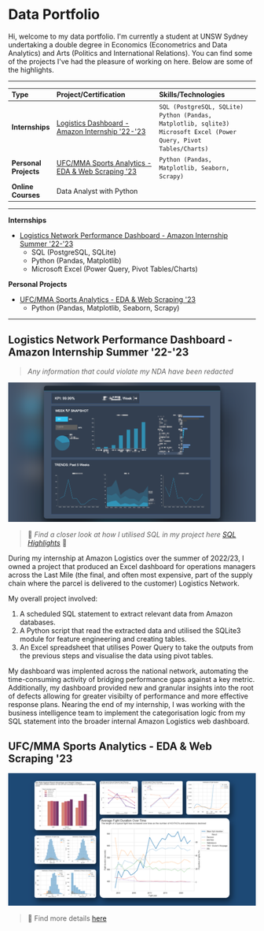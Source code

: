 # Data Portfolio

Hi, welcome to my data portfolio. I'm currently a student at UNSW Sydney undertaking a double degree in Economics (Econometrics and Data Analytics) and Arts (Politics and International Relations). You can find some of the projects I've had the pleasure of working on here. Below are some of the highlights.  

---
| Type | Project/Certification | Skills/Technologies | 
| :--- | :-------------------- | :------- | 
|**Internships**| [Logistics Dashboard - Amazon Internship '22-'23](#logistics-network-performance-dashboard---amazon-internship-summer-22-23) |`SQL (PostgreSQL, SQLite)`<br>`Python (Pandas, Matplotlib, sqlite3)` <br> `Microsoft Excel (Power Query, Pivot Tables/Charts)`|
|**Personal<br>Projects**|[UFC/MMA Sports Analytics - EDA & Web Scraping '23](#ufcmma-sports-analytics---eda--web-scraping-23)|`Python (Pandas, Matplotlib, Seaborn, Scrapy)`|
|**Online<br>Courses**| Data Analyst with Python

---
**Internships**
- [Logistics Network Performance Dashboard - Amazon Internship Summer '22-'23](#logistics-network-performance-dashboard---amazon-internship-summer-22-23)
  - SQL (PostgreSQL, SQLite)
  - Python (Pandas, Matplotlib)
  - Microsoft Excel (Power Query, Pivot Tables/Charts)

**Personal Projects**
- [UFC/MMA Sports Analytics - EDA & Web Scraping '23](#ufcmma-sports-analytics---eda--web-scraping-23)
  - Python (Pandas, Matplotlib, Seaborn, Scrapy)
---

## Logistics Network Performance Dashboard - Amazon Internship Summer '22-'23
  
> *Any information that could violate my NDA have been redacted*

![amzl-dashboard-screenshot](assets/wide_amzl-dashboard-screenshot-redacted.png)

> 🚨 *Find a closer look at how I utilised SQL in my project here [SQL Highlights](/amazon_logistics_dashboard/SQL_highlights.md)* 🚨

During my internship at Amazon Logistics over the summer of 2022/23, I owned a project that produced an Excel dashboard for operations managers across the Last Mile (the final, and often most expensive, part of the supply chain where the parcel is delivered to the customer) Logistics Network.

My overall project involved:
1. A scheduled SQL statement to extract relevant data from Amazon databases.
2. A Python script that read the extracted data and utilised the SQLite3 module for feature engineering and creating tables.
3. An Excel spreadsheet that utilises Power Query to take the outputs from the previous steps and visualise the data using pivot tables.

My dashboard was implented across the national network, automating the time-consuming activity of bridging performance gaps against a key metric. Additionally, my dashboard provided new and granular insights into the root of defects allowing for greater visibilty of performance and more effective response plans. Nearing the end of my internship, I was working with the business intelligence team to implement the categorisation logic from my SQL statement into the broader internal Amazon Logistics web dashboard.

## UFC/MMA Sports Analytics - EDA & Web Scraping '23

![collage_EDA_mma_sport_analytics](ufc_webscraping_eda/assets/collage_EDA_mma_sport_analytics.png)

> 🚨 Find more details [here](ufc_webscraping_eda)

